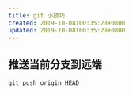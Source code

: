 ```yaml
---
title: git 小技巧
created: 2019-10-08T00:35:28+0800
updated: 2019-10-08T00:35:28+0800
---
```



## 推送当前分支到远端

`git push origin HEAD`
